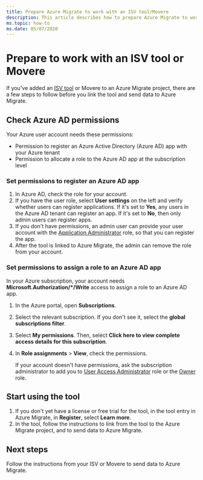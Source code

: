 ```yaml
---
title: Prepare Azure Migrate to work with an ISV tool/Movere 
description: This article describes how to prepare Azure Migrate to work with an ISV tool or Movere, and then how to start using the tool. 
ms.topic: how-to
ms.date: 05/07/2020
---
```


# Prepare to work with an ISV tool or Movere

If you've added an [ISV tool](migrate-services-overview.md#isv-integration) or Movere to an Azure Migrate project, there are a few steps to follow before you link the tool and send data to Azure Migrate. 

## Check Azure AD permissions

Your Azure user account needs these permissions:

- Permission to register an Azure Active Directory (Azure AD) app with your Azure tenant
- Permission to allocate a role to the Azure AD app at the subscription level


### Set permissions to register an Azure AD app

1. In Azure AD, check the role for your account.
1. If you have the user role, select **User settings** on the left and verify whether users can register applications. If it's set to **Yes**, any users in the Azure AD tenant can register an app. If it's set to **No**, then only admin users can register apps.   
1. If you don't have permissions, an admin user can provide your user account with the [Application Administrator](../active-directory/users-groups-roles/directory-assign-admin-roles.md#application-administrator) role, so that you can register the app.
1. After the tool is linked to Azure Migrate, the admin can remove the role from your account.

### Set permissions to assign a role to an Azure AD app
 
In your Azure subscription, your account needs **Microsoft.Authorization/*/Write** access to assign a role to an Azure AD app. 

1. In the Azure portal, open **Subscriptions**.
1. Select the relevant subscription. If you don't see it, select the **global subscriptions filter**. 
1. Select **My permissions**. Then, select **Click here to view complete access details for this subscription**.
1. In **Role assignments** > **View**, check the permissions.
   
   If your account doesn't have permissions, ask the subscription administrator to add you to [User Access Administrator](https://docs.microsoft.com/azure/role-based-access-control/built-in-roles#user-access-administrator) role or the [Owner](https://docs.microsoft.com/azure/role-based-access-control/built-in-roles#owner) role.
 

## Start using the tool

1. If you don't yet have a license or free trial for the tool, in the tool entry in Azure Migrate, in **Register**, select **Learn more**.
1. In the tool, follow the instructions to link from the tool to the Azure Migrate project, and to send data to Azure Migrate.

## Next steps

Follow the instructions from your ISV or Movere to send data to Azure Migrate.

   
